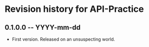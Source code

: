 # Revision history for API-Practice

## 0.1.0.0 -- YYYY-mm-dd

* First version. Released on an unsuspecting world.
